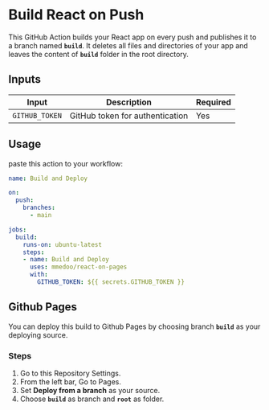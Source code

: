 # Build React on Push

This GitHub Action builds your React app on every push and publishes it to a branch named **`build`**. It deletes all files and directories of your app and leaves the content of **`build`** folder in the root directory.

## Inputs

| Input   | Description                           | Required |
|---------|---------------------------------------|----------|
| `GITHUB_TOKEN` | GitHub token for authentication  | Yes      |

## Usage

paste this action to your workflow:


```yaml
name: Build and Deploy

on:
  push:
    branches:
      - main

jobs:
  build:
    runs-on: ubuntu-latest
    steps:
    - name: Build and Deploy
      uses: mmedoo/react-on-pages
      with:
        GITHUB_TOKEN: ${{ secrets.GITHUB_TOKEN }}
```

## Github Pages

You can deploy this build to Github Pages by choosing branch **`build`** as your deploying source.

### Steps

1. Go to this Repository Settings.
2. From the left bar, Go to Pages.
3. Set **Deploy from a branch** as your source.
4. Choose **`build`** as branch and **`root`** as folder.

